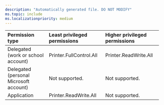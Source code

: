 ```yaml
---
description: "Automatically generated file. DO NOT MODIFY"
ms.topic: include
ms.localizationpriority: medium
---
```


|Permission type|Least privileged permissions|Higher privileged permissions|
|:---|:---|:---|
|Delegated (work or school account)|Printer.FullControl.All|Printer.ReadWrite.All|
|Delegated (personal Microsoft account)|Not supported.|Not supported.|
|Application|Printer.ReadWrite.All|Not supported.|

